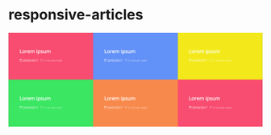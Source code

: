 # responsive-articles
![alt tag](https://github.com/przekot/responsive-articles/blob/master/img/prev)

